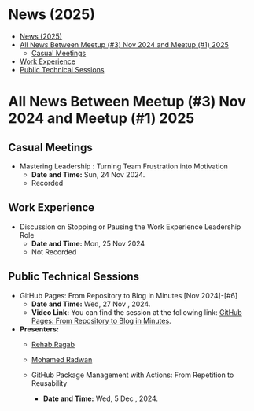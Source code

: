 # News (2025)
- [News (2025)](#news-2025)
- [All News Between Meetup (#3) Nov 2024 and Meetup (#1) 2025](#all-news-between-meetup-3-nov-2024-and-meetup-1)
  - [Casual Meetings](#casual-meetings)
- [Work Experience](#work-experience)
- [Public Technical Sessions](#public-technical-sessions)
  
# All News Between Meetup (#3) Nov 2024 and Meetup (#1) 2025

  ## Casual Meetings
  - Mastering Leadership : Turning Team Frustration into Motivation
    - **Date and Time:** Sun, 24 Nov 2024.
    - Recorded

  ## Work Experience
  - Discussion on Stopping or Pausing the Work Experience Leadership Role
    - **Date and Time:** Mon, 25 Nov 2024
    - Not Recorded

 ## Public Technical Sessions 
  - GitHub Pages: From Repository to Blog in Minutes [Nov 2024]-[#6]
    - **Date and Time:** Wed, 27 Nov , 2024.
    - **Video Link:** You can find the session at the following link: [GitHub Pages: From Repository to Blog in Minutes](https://youtu.be/0aa6Tsd6ZDA?si=REuqlibo8VcQJxST ).
- **Presenters:**
    - [Rehab Ragab](https://www.linkedin.com/in/rehab-ragab-04a22b19a/)
    - [Mohamed Radwan](https://www.linkedin.com/in/mohamedahmedradwan/)
    
  - GitHub Package Management with Actions: From Repetition to Reusability 
    - **Date and Time:** Wed, 5 Dec , 2024.
